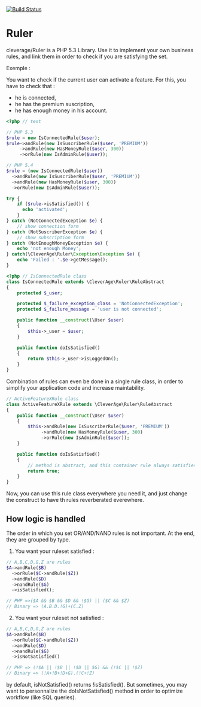 [![Build Status](https://travis-ci.org/cleverage/Ruler.png)](https://travis-ci.org/cleverage/Ruler)

Ruler
=====

cleverage/Ruler is a PHP 5.3 Library. Use it to implement your own business rules, and link them in order to check if you are satisfying the set.

Exemple :

You want to check if the current user can activate a feature. For this, you have to check that :
- he is connected,
- he has the premium suscription,
- he has enough money in his account.

```php
<?php // test

// PHP 5.3
$rule = new IsConnectedRule($user);
$rule->andRule(new IsSuscriberRule($user, 'PREMIUM'))
     ->andRule(new HasMoneyRule($user, 300))
     ->orRule(new IsAdminRule($user));

// PHP 5.4
$rule = (new IsConnectedRule($user))
  ->andRule(new IsSuscriberRule($user, 'PREMIUM'))
  ->andRule(new HasMoneyRule($user, 300))
  ->orRule(new IsAdminRule($user));

try {
    if ($rule->isSatisfied()) {
      echo 'activated';
    }
} catch (NotConnectedException $e) {
    // show connection form
} catch (NotSuscriberException $e) {
    // show subscription form
} catch (NotEnoughMoneyException $e) {
    echo 'not enough Money';
} catch(\CleverAge\Ruler\Exception\Exception $e) {
    echo 'Failed : '.$e->getMessage();
}
```

```php
<?php // IsConnectedRule class
class IsConnectedRule extends \CleverAge\Ruler\RuleAbstract
{
    protected $_user;

    protected $_failure_exception_class = 'NotConnectedException';
    protected $_failure_message = 'user is not connected';

    public function __construct(\User $user)
    {
        $this->_user = $user;
    }

    public function doIsSatisfied()
    {
        return $this->_user->isLoggedOn();
    }
}
```

Combination of rules can even be done in a single rule class, in order to simplify your application code and increase maintability.

```php
// ActiveFeatureXRule class
class ActiveFeatureXRule extends \CleverAge\Ruler\RuleAbstract
{
    public function __construct(\User $user)
    {
        $this->andRule(new IsSuscriberRule($user, 'PREMIUM'))
             ->andRule(new HasMoneyRule($user, 300)
             ->orRule(new IsAdminRule($user));
    }

    public function doIsSatisfied()
    {
        // method is abstract, and this container rule always satisfies.
        return true;
    }
}
```

Now, you can use this rule class everywhere you need it, and just change the construct to have th rules reverberated everewhere.

## How logic is handled

The order in which you set OR/AND/NAND rules is not important. At the end, they are grouped by type.

1) You want your ruleset satisfied :

```php
// A,B,C,D,G,Z are rules
$A->andRule($B)
  ->orRule($C->andRule($Z))
  ->andRule($D)
  ->nandRule($G)
  ->isSatisfied();

// PHP =>($A && $B && $D && !$G) || ($C && $Z)
// Binary => (A.B.D.!G)+(C.Z)
```

2) You want your ruleset not satisfied :

```php
// A,B,C,D,G,Z are rules
$A->andRule($B)
  ->orRule($C->andRule($Z))
  ->andRule($D)
  ->nandRule($G)
  ->isNotSatisfied()

// PHP => (!$A || !$B || !$D || $G) && (!$C || !$Z)
// Binary => (!A+!B+!D+G).(!C+!Z)
```

by default, isNotSatisfied() returns !isSatisfied(). But sometimes, you may want to personnalize the doIsNotSatisfied() method in order to optimize workflow (like SQL queries).
